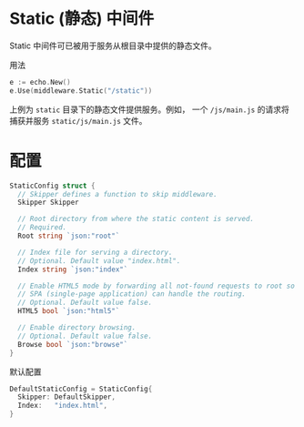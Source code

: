 # Static (静态) 中间件

Static 中间件可已被用于服务从根目录中提供的静态文件。

用法

```go
e := echo.New()
e.Use(middleware.Static("/static"))
```

上例为 `static` 目录下的静态文件提供服务。例如， 一个 `/js/main.js` 的请求将捕获并服务 `static/js/main.js` 文件。


# 配置

```go
StaticConfig struct {
  // Skipper defines a function to skip middleware.
  Skipper Skipper

  // Root directory from where the static content is served.
  // Required.
  Root string `json:"root"`

  // Index file for serving a directory.
  // Optional. Default value "index.html".
  Index string `json:"index"`

  // Enable HTML5 mode by forwarding all not-found requests to root so that
  // SPA (single-page application) can handle the routing.
  // Optional. Default value false.
  HTML5 bool `json:"html5"`

  // Enable directory browsing.
  // Optional. Default value false.
  Browse bool `json:"browse"`
}
```

默认配置

```go
DefaultStaticConfig = StaticConfig{
  Skipper: DefaultSkipper,
  Index:   "index.html",
}
```